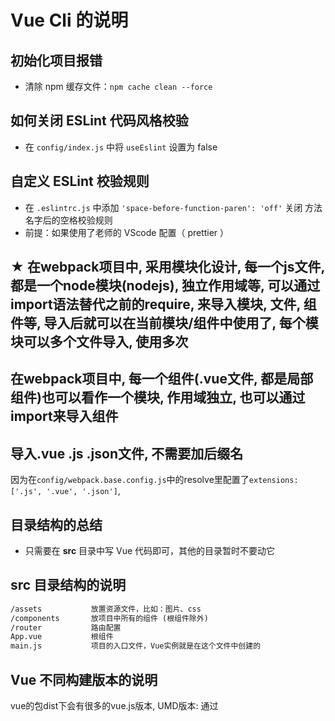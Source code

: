 # Vue Cli 的说明

## 初始化项目报错

- 清除 npm 缓存文件：`npm cache clean --force`

## 如何关闭 ESLint 代码风格校验

- 在 `config/index.js` 中将 `useEslint` 设置为 false

## 自定义 ESLint 校验规则

- 在 `.eslintrc.js` 中添加 `'space-before-function-paren': 'off'` 关闭 方法名字后的空格校验规则
- 前提：如果使用了老师的 VScode 配置（ prettier ）

## ★ 在webpack项目中, 采用模块化设计, 每一个js文件, 都是一个node模块(nodejs), 独立作用域等, 可以通过import语法替代之前的require, 来导入模块, 文件, 组件等, 导入后就可以在当前模块/组件中使用了, 每个模块可以多个文件导入, 使用多次

## 在webpack项目中, 每一个组件(.vue文件, 都是局部组件)也可以看作一个模块, 作用域独立, 也可以通过import来导入组件

## 导入.vue .js .json文件, 不需要加后缀名
因为在`config/webpack.base.config.js`中的resolve里配置了`extensions: ['.js', '.vue', '.json']`, 

## 目录结构的总结

- 只需要在 **src** 目录中写 Vue 代码即可，其他的目录暂时不要动它

## src 目录结构的说明

```html
/assets           放置资源文件，比如：图片、css
/components       放项目中所有的组件 (根组件除外)
/router           路由配置
App.vue           根组件
main.js           项目的入口文件，Vue实例就是在这个文件中创建的
```

## Vue 不同构建版本的说明
vue的包dist下会有很多的vue.js版本,
UMD版本: 通过<script>标签直接引入使用
CommonJS版本: 老的打包工具使用, 比如Browserify, webpack1
ES Module版本: 新的打包工具使用, 比如webpack 2 或 Rollup

每个版本又分成完整版和运行时版

- 1 完整版（运行时+编译器）
- 2 运行时（体积比完整版小 30%）
- 3 入口文件中, `import Vue from 'vue'` 默认导入的是：运行时版本
- 4 如果要使用完整版，需要在 webpack 中添加一个 alias 配置才可以
  - `build/webpack.base.conf.js` 中 resolve 的 alias 设置为 `'vue$': 'vue/dist/vue.esm.js'`, 
  -  这样在入口文件中import Vue from 'vue' 引入的就是vue/dist/vue.esm.js, 就是完整版了 
  
用vue-cli创建的项目默认使用完整版的(配置文件也自动帮我们配好了), 如果将来想使用编译版的, 怎么切换?
将以上alias别名注释, 然后直接将入口文件中的vue实例创建中渲染组件的方式由
components: { App },
template: '<App/>'
切换成
 render: c => c(App)
 
```js
// 入口文件中若导入完整版, 则用以下方式创建vue实例：
new Vue({
  el: '#app',
  router,
  
  // 渲染组件方式
  // 脚手架生成的项目中，默认采用完整版（运行时+编译器）
  components: { App },
  template: '<App/>'
})
```

```js
// 入口文件中若导入运行时版, 则用以下方式创建vue实例：
const vm = new Vue({
  el: '#app',
  data: {},

  // 渲染组件方式
  render: c => c(App)
})
```

## @符号的说明
- 在`build/webpack.base.conf.js`中`resolve`的`alias`下可以看到 `'@': resolve('src')`
而resolve函数为
```
    function resolve (dir) {
      return path.join(__dirname, '..', dir) 
      // webpack.base.conf.js文件所在绝对路径目录 (实际上就是目录build的绝对路径) => ../ (到了项目根目录) => /src 
      // resolve('src'), 返回了 绝对路径...../src 这个字符串
    }
```
则 `'@': resolve('src')` 别名@就代表 绝对路径...../src 这个字符串
- 在 vue cli 生成的项目中 `@` 符号就表示 `src` 路径, 准确的说代表 绝对路径...../src 这个字符串
- 所以一般@之后要根/, 即@/../... 代表访问src目录下的文件
- ★ 可以把@就看作src
